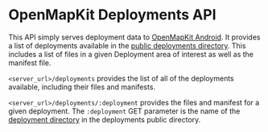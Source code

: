 # OpenMapKit Deployments API

This API simply serves deployment data to [OpenMapKit Android](https://github.com/AmericanRedCross/OpenMapKitAndroid).
It provides a list of deployments available in the [public deployments directory](https://github.com/AmericanRedCross/OpenMapKitServer/tree/master/public/deployments).
This includes a list of files in a given Deployment area of interest as well as the manifest file.

`<server_url>/deployments` provides the list of all of the deployments available, including their files and manifests.

`<server_url>/deployments/:deployment` provides the files and manifest for a given deployment. The `:deployment` GET
parameter is the name of the [deployment directory](https://github.com/AmericanRedCross/OpenMapKitServer/tree/master/public/deployments/Arcade%20Creek)
in the deployments public directory.
